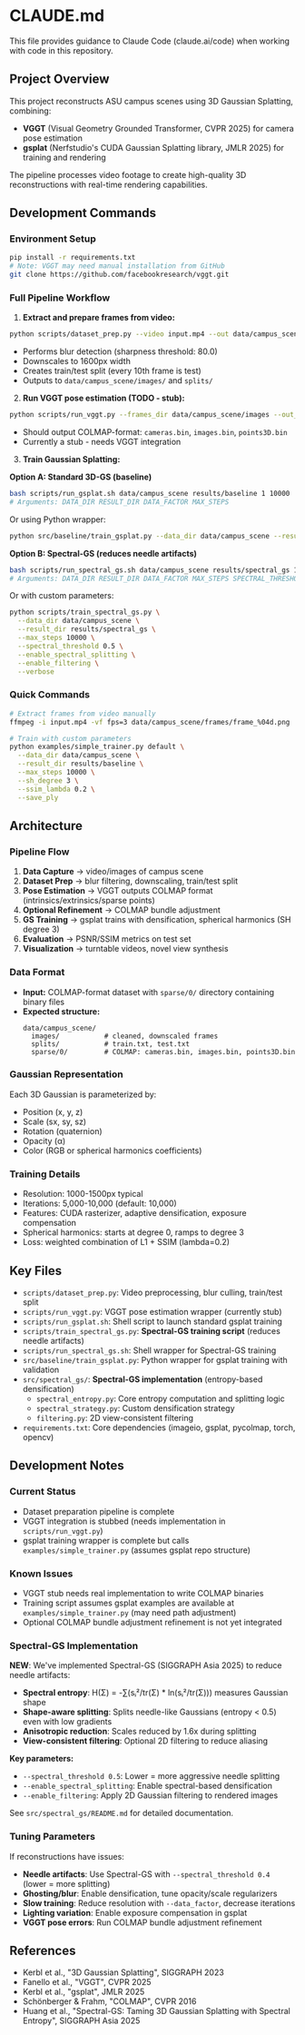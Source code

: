 # CLAUDE.md

This file provides guidance to Claude Code (claude.ai/code) when working with code in this repository.

## Project Overview

This project reconstructs ASU campus scenes using 3D Gaussian Splatting, combining:
- **VGGT** (Visual Geometry Grounded Transformer, CVPR 2025) for camera pose estimation
- **gsplat** (Nerfstudio's CUDA Gaussian Splatting library, JMLR 2025) for training and rendering

The pipeline processes video footage to create high-quality 3D reconstructions with real-time rendering capabilities.

## Development Commands

### Environment Setup
```bash
pip install -r requirements.txt
# Note: VGGT may need manual installation from GitHub
git clone https://github.com/facebookresearch/vggt.git
```

### Full Pipeline Workflow

1. **Extract and prepare frames from video:**
```bash
python scripts/dataset_prep.py --video input.mp4 --out data/campus_scene --target_frames 150
```
- Performs blur detection (sharpness threshold: 80.0)
- Downscales to 1600px width
- Creates train/test split (every 10th frame is test)
- Outputs to `data/campus_scene/images/` and `splits/`

2. **Run VGGT pose estimation (TODO - stub):**
```bash
python scripts/run_vggt.py --frames_dir data/campus_scene/images --out_dir data/campus_scene/sparse/0
```
- Should output COLMAP-format: `cameras.bin`, `images.bin`, `points3D.bin`
- Currently a stub - needs VGGT integration

3. **Train Gaussian Splatting:**

**Option A: Standard 3D-GS (baseline)**
```bash
bash scripts/run_gsplat.sh data/campus_scene results/baseline 1 10000
# Arguments: DATA_DIR RESULT_DIR DATA_FACTOR MAX_STEPS
```
Or using Python wrapper:
```bash
python src/baseline/train_gsplat.py --data_dir data/campus_scene --result_dir results/baseline --max_steps 10000
```

**Option B: Spectral-GS (reduces needle artifacts)**
```bash
bash scripts/run_spectral_gs.sh data/campus_scene results/spectral_gs 1 10000 0.5
# Arguments: DATA_DIR RESULT_DIR DATA_FACTOR MAX_STEPS SPECTRAL_THRESHOLD
```
Or with custom parameters:
```bash
python scripts/train_spectral_gs.py \
  --data_dir data/campus_scene \
  --result_dir results/spectral_gs \
  --max_steps 10000 \
  --spectral_threshold 0.5 \
  --enable_spectral_splitting \
  --enable_filtering \
  --verbose
```

### Quick Commands
```bash
# Extract frames from video manually
ffmpeg -i input.mp4 -vf fps=3 data/campus_scene/frames/frame_%04d.png

# Train with custom parameters
python examples/simple_trainer.py default \
  --data_dir data/campus_scene \
  --result_dir results/baseline \
  --max_steps 10000 \
  --sh_degree 3 \
  --ssim_lambda 0.2 \
  --save_ply
```

## Architecture

### Pipeline Flow
1. **Data Capture** → video/images of campus scene
2. **Dataset Prep** → blur filtering, downscaling, train/test split
3. **Pose Estimation** → VGGT outputs COLMAP format (intrinsics/extrinsics/sparse points)
4. **Optional Refinement** → COLMAP bundle adjustment
5. **GS Training** → gsplat trains with densification, spherical harmonics (SH degree 3)
6. **Evaluation** → PSNR/SSIM metrics on test set
7. **Visualization** → turntable videos, novel view synthesis

### Data Format
- **Input:** COLMAP-format dataset with `sparse/0/` directory containing binary files
- **Expected structure:**
  ```
  data/campus_scene/
    images/           # cleaned, downscaled frames
    splits/           # train.txt, test.txt
    sparse/0/         # COLMAP: cameras.bin, images.bin, points3D.bin
  ```

### Gaussian Representation
Each 3D Gaussian is parameterized by:
- Position (x, y, z)
- Scale (sx, sy, sz)
- Rotation (quaternion)
- Opacity (α)
- Color (RGB or spherical harmonics coefficients)

### Training Details
- Resolution: 1000-1500px typical
- Iterations: 5,000-10,000 (default: 10,000)
- Features: CUDA rasterizer, adaptive densification, exposure compensation
- Spherical harmonics: starts at degree 0, ramps to degree 3
- Loss: weighted combination of L1 + SSIM (lambda=0.2)

## Key Files

- `scripts/dataset_prep.py`: Video preprocessing, blur culling, train/test split
- `scripts/run_vggt.py`: VGGT pose estimation wrapper (currently stub)
- `scripts/run_gsplat.sh`: Shell script to launch standard gsplat training
- `scripts/train_spectral_gs.py`: **Spectral-GS training script** (reduces needle artifacts)
- `scripts/run_spectral_gs.sh`: Shell wrapper for Spectral-GS training
- `src/baseline/train_gsplat.py`: Python wrapper for gsplat training with validation
- `src/spectral_gs/`: **Spectral-GS implementation** (entropy-based densification)
  - `spectral_entropy.py`: Core entropy computation and splitting logic
  - `spectral_strategy.py`: Custom densification strategy
  - `filtering.py`: 2D view-consistent filtering
- `requirements.txt`: Core dependencies (imageio, gsplat, pycolmap, torch, opencv)

## Development Notes

### Current Status
- Dataset preparation pipeline is complete
- VGGT integration is stubbed (needs implementation in `scripts/run_vggt.py`)
- gsplat training wrapper is complete but calls `examples/simple_trainer.py` (assumes gsplat repo structure)

### Known Issues
- VGGT stub needs real implementation to write COLMAP binaries
- Training script assumes gsplat examples are available at `examples/simple_trainer.py` (may need path adjustment)
- Optional COLMAP bundle adjustment refinement is not yet integrated

### Spectral-GS Implementation
**NEW**: We've implemented Spectral-GS (SIGGRAPH Asia 2025) to reduce needle artifacts:
- **Spectral entropy**: H(Σ) = -∑(sᵢ²/tr(Σ) * ln(sᵢ²/tr(Σ))) measures Gaussian shape
- **Shape-aware splitting**: Splits needle-like Gaussians (entropy < 0.5) even with low gradients
- **Anisotropic reduction**: Scales reduced by 1.6x during splitting
- **View-consistent filtering**: Optional 2D filtering to reduce aliasing

**Key parameters:**
- `--spectral_threshold 0.5`: Lower = more aggressive needle splitting
- `--enable_spectral_splitting`: Enable spectral-based densification
- `--enable_filtering`: Apply 2D Gaussian filtering to rendered images

See `src/spectral_gs/README.md` for detailed documentation.

### Tuning Parameters
If reconstructions have issues:
- **Needle artifacts**: Use Spectral-GS with `--spectral_threshold 0.4` (lower = more splitting)
- **Ghosting/blur**: Enable densification, tune opacity/scale regularizers
- **Slow training**: Reduce resolution with `--data_factor`, decrease iterations
- **Lighting variation**: Enable exposure compensation in gsplat
- **VGGT pose errors**: Run COLMAP bundle adjustment refinement

## References
- Kerbl et al., "3D Gaussian Splatting", SIGGRAPH 2023
- Fanello et al., "VGGT", CVPR 2025
- Kerbl et al., "gsplat", JMLR 2025
- Schönberger & Frahm, "COLMAP", CVPR 2016
- Huang et al., "Spectral-GS: Taming 3D Gaussian Splatting with Spectral Entropy", SIGGRAPH Asia 2025
